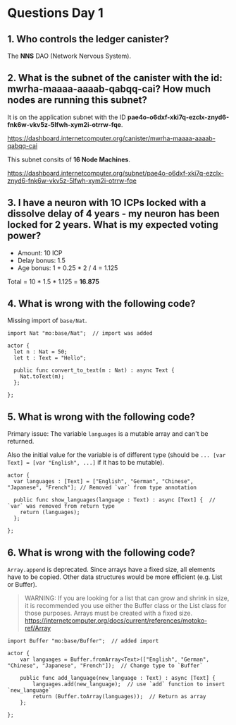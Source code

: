 # Questions Day 1

## 1. Who controls the ledger canister?

The **NNS** DAO (Network Nervous System).

## 2. What is the subnet of the canister with the id: mwrha-maaaa-aaaab-qabqq-cai? How much nodes are running this subnet?

It is on the application subnet with the ID **pae4o-o6dxf-xki7q-ezclx-znyd6-fnk6w-vkv5z-5lfwh-xym2i-otrrw-fqe**.

<https://dashboard.internetcomputer.org/canister/mwrha-maaaa-aaaab-qabqq-cai>

This subnet consits of **16 Node Machines**.

<https://dashboard.internetcomputer.org/subnet/pae4o-o6dxf-xki7q-ezclx-znyd6-fnk6w-vkv5z-5lfwh-xym2i-otrrw-fqe>

## 3. I have a neuron with 1O ICPs locked with a dissolve delay of 4 years - my neuron has been locked for 2 years. What is my expected voting power?

- Amount: 10 ICP
- Delay bonus: 1.5
- Age bonus: 1 + 0.25 * 2 / 4 = 1.125

Total = 10 \* 1.5 \* 1.125 = **16.875**

## 4. What is wrong with the following code?

Missing import of `base/Nat`.

```motoko
import Nat "mo:base/Nat";  // import was added

actor {
  let n : Nat = 50;
  let t : Text = "Hello";

  public func convert_to_text(m : Nat) : async Text {
    Nat.toText(m);
  };
 
};
```

## 5. What is wrong with the following code?

Primary issue: The variable `languages` is a mutable array and can't be returned.

Also the initial value for the variable is of different type (should be `... [var Text] = [var "English", ...]` if it has to be mutable).

```motoko
actor {
  var languages : [Text] = ["English", "German", "Chinese", "Japanese", "French"]; // Removed `var` from type annotation

  public func show_languages(language : Text) : async [Text] {  // `var` was removed from return type
    return (languages);
  };
 
};
```

## 6. What is wrong with the following code?

`Array.append` is deprecated.
Since arrays have a fixed size, all elements have to be copied.
Other data structures would be more efficient (e.g. List or Buffer).

> WARNING: If you are looking for a list that can grow and shrink in size, it is recommended you use either the Buffer class or the List class for those purposes. Arrays must be created with a fixed size.
<https://internetcomputer.org/docs/current/references/motoko-ref/Array>

```motoko
import Buffer "mo:base/Buffer";  // added import

actor {
    var languages = Buffer.fromArray<Text>(["English", "German", "Chinese", "Japanese", "French"]);  // Change type to `Buffer`

    public func add_language(new_language : Text) : async [Text] {
        languages.add(new_language);  // use `add` function to insert `new_language`
        return (Buffer.toArray(languages));  // Return as array
    };

};
```
